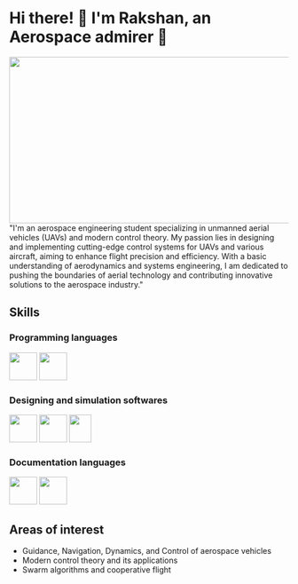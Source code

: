 # Hi there! 👋 I'm Rakshan, an Aerospace admirer 🚀

<img src = 'https://github.com/tech-lover-1510/tech-lover-1510/blob/main/banner1' height ="300" width="100000">
"I'm an aerospace engineering student specializing in unmanned aerial vehicles (UAVs) and modern control theory. My passion lies in designing and implementing cutting-edge control systems for UAVs and various aircraft, aiming to enhance flight precision and efficiency. With a basic understanding of aerodynamics and systems engineering, I am dedicated to pushing the boundaries of aerial technology and contributing innovative solutions to the aerospace industry."

## Skills
### Programming languages
<img src = 'https://github.com/tech-lover-1510/tech-lover-1510/blob/main/python.png' height ="50" width="50">  <img src = 'https://github.com/tech-lover-1510/tech-lover-1510/blob/main/matlab.png' height ="50" width="50">

### Designing and simulation softwares
<img src = 'https://github.com/tech-lover-1510/tech-lover-1510/blob/main/Autocad.png' height ="50" width="50">  <img src = 'https://github.com/tech-lover-1510/tech-lover-1510/blob/main/Solidworks.png' height ="50" width="50"> 
<img src = 'https://github.com/tech-lover-1510/tech-lover-1510/blob/main/gazebo.png' height ="50" width="40"> 
### Documentation languages
<img src = 'https://github.com/tech-lover-1510/tech-lover-1510/blob/main/tex.png' height ="50" width="50">  <img src = 'https://github.com/tech-lover-1510/tech-lover-1510/blob/main/word.png' height ="50" width="50">

## Areas of interest
- Guidance, Navigation, Dynamics, and Control of aerospace vehicles
- Modern control theory and its applications
- Swarm algorithms and cooperative flight



